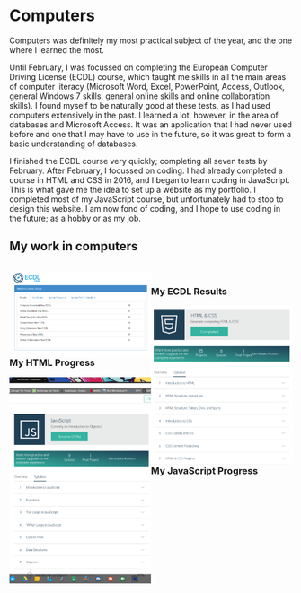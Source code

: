 
<html>
  <body>
  <h1>Computers</h1>
    <p>Computers was definitely my most practical subject of the year, and the one where I learned the most.</p>
    <p>Until February, I was focussed on completing the European Computer Driving License (ECDL) course, which taught me skills in all the main areas of computer literacy (Microsoft Word, Excel, PowerPoint, Access, Outlook, general Windows 7 skills, general online skills and online collaboration skills). I found myself to be naturally good at these tests, as I had used computers extensively in the past. I learned a lot, however, in the area of databases and Microsoft Access. It was an application that I had never used before and one that I may have to use in the future, so it was great to form a basic understanding of databases.</p>
    <p>I finished the ECDL course very quickly; completing all seven tests by February. After February, I focussed on coding. I had already completed a course in HTML and CSS in 2016, and I began to learn coding in JavaScript. This is what gave me the idea to set up a website as my portfolio. I completed most of my JavaScript course, but unfortunately had to stop to design this website. I am now fond of coding, and I hope to use coding in the future; as a hobby or as my job.</p>
    <h2>My work in computers</h2><br>
      <img src = "/pictures/Screenshot 2017-04-04 at 19.35.59.png" style = "width: 50%; display:inline-block; float:left;"><h3>My ECDL Results</h3>
      <img src = "/pictures/Screenshot 2017-04-05 at 19.38.04.png" style = "width: 50%; display:inline-block; float:right;"><h3>My HTML Progress</h3>
      <img src = "/pictures/Screenshot 2017-05-24 at 18.11.56-1495645995895.png" style = "width: 50%; float:left;"><h3>My JavaScript Progress</h3>
  </body>
</html>

